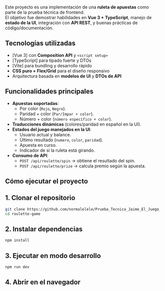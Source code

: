 Este proyecto es una implementación de una **ruleta de apuestas** como parte de la prueba técnica de frontend.  
El objetivo fue demostrar habilidades en **Vue 3 + TypeScript**, manejo de **estado de la UI**, integración con **API REST**, y buenas prácticas de código/documentación.

## Tecnologías utilizadas

- [Vue 3] con **Composition API** y `<script setup>`
- [TypeScript] para tipado fuerte y DTOs
- [Vite] para bundling y desarrollo rápido
- **CSS puro + Flex/Grid** para el diseño responsivo
- Arquitectura basada en **modelos de UI** y **DTOs de API**

## Funcionalidades principales

- **Apuestas soportadas**:
  - Por color (`Rojo`, `Negro`).
  - Paridad + color (`Par/Impar + color`).
  - Número + color (`número específico + color`).
- **Traducciones dinámicas** (colores/paridad en español en la UI).
- **Estados del juego manejados en la UI**:
  - Usuario actual y balance.
  - Último resultado (`numero`, `color`, `paridad`).
  - Apuesta en curso.
  - Indicador de si la ruleta está girando.
- **Consumo de API**:
  - `POST /api/roulette/spin` → obtiene el resultado del spin.
  - `POST /api/roulette/prize` → calcula premio según la apuesta.

## Cómo ejecutar el proyecto

## 1. Clonar el repositorio
```bash
git clone https://github.com/normalelele/Prueba_Tecnica_Jaime_El_Juego_de_la_Ruleta.git
cd roulette-game
``` 

## 2. Instalar dependencias
```bash
npm install
``` 

## 3. Ejecutar en modo desarrollo
```bash
npm run dev
```

## 4. Abrir en el navegador
